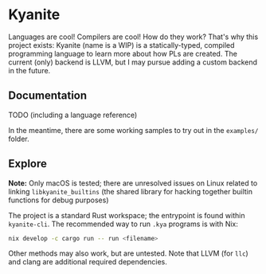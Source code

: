 # Kyanite

Languages are cool! Compilers are cool! How do they work? That's why this project exists: Kyanite (name is a WIP) is a statically-typed, compiled programming language to learn more about how PLs are created. The current (only) backend is LLVM, but I may pursue adding a custom backend in the future.

## Documentation

TODO (including a language reference)

In the meantime, there are some working samples to try out in the `examples/` folder.

## Explore

**Note:** Only macOS is tested; there are unresolved issues on Linux related to linking `libkyanite_builtins` (the shared library for hacking together builtin functions for debug purposes)

The project is a standard Rust workspace; the entrypoint is found within `kyanite-cli`. The recommended way to run `.kya` programs is with Nix:

```sh
nix develop -c cargo run -- run <filename>
```

Other methods may also work, but are untested. Note that LLVM (for `llc`) and clang are additional required dependencies.